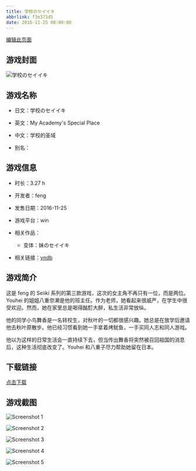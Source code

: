 ```yaml
---
title: 学校のセイイキ
abbrlink: f3e371d5
date: 2016-11-25 00:00:00
---
```

[编辑此页面](https://github.com/ACG-3/ADV3-source/blob/main/source/_posts/games/%E5%AD%A6%E6%A0%A1%E3%81%AE%E3%82%BB%E3%82%A4%E3%82%A4%E3%82%AD.md)

## 游戏封面

![学校のセイイキ](https%3A//pan.timero.xyz/onedrive/img_lib_001/%E5%AD%A6%E6%A0%A1%E3%81%AE%E3%82%BB%E3%82%A4%E3%82%A4%E3%82%AD_cover.avif)


## 游戏名称

- 日文：学校のセイイキ
- 英文：My Academy's Special Place
- 中文：学校的圣域

- 别名：


## 游戏信息

- 时长：3.27 h
- 开发者：feng
- 发售日期：2016-11-25
- 游戏平台：win
- 相关作品：
   - 变体：妹のセイイキ

- 相关链接：[vndb](https://vndb.org/v19302)


## 游戏简介

这是 feng 的 Seiiki 系列的第三款游戏，这次的女主角不再只有一位，而是两位。Youhei 的姐姐八重奈濑是他的班主任。作为老师，她看起来很威严，在学生中很受欢迎。然而，她在家里总是喝得酩酊大醉，私生活非常放纵。

他的同学小鸟舞香是一名转校生，对秋叶的一切都很感兴趣。她总是在放学后邀请他去秋叶原散步。他已经习惯看到她一手拿着烤鱿鱼，一手买同人志和同人游戏。

他以为这样的日常生活会一直持续下去，但当传出舞香将突然被召回祖国的消息后，这种生活彻底改变了。Youhei 和八重子尽力帮助她留在日本。




## 下载链接

[点击下载](https://pan.timero.xyz/onedrive/adv_lib_001/%E5%AD%A6%E6%A0%A1%E3%81%AE%E3%82%BB%E3%82%A4%E3%82%A4%E3%82%AD)


## 游戏截图


![Screenshot 1](https%3A//pan.timero.xyz/onedrive/img_lib_001/%E5%AD%A6%E6%A0%A1%E3%81%AE%E3%82%BB%E3%82%A4%E3%82%A4%E3%82%AD_Screenshot_1.avif)

![Screenshot 2](https%3A//pan.timero.xyz/onedrive/img_lib_001/%E5%AD%A6%E6%A0%A1%E3%81%AE%E3%82%BB%E3%82%A4%E3%82%A4%E3%82%AD_Screenshot_2.avif)

![Screenshot 3](https%3A//pan.timero.xyz/onedrive/img_lib_001/%E5%AD%A6%E6%A0%A1%E3%81%AE%E3%82%BB%E3%82%A4%E3%82%A4%E3%82%AD_Screenshot_3.avif)

![Screenshot 4](https%3A//pan.timero.xyz/onedrive/img_lib_001/%E5%AD%A6%E6%A0%A1%E3%81%AE%E3%82%BB%E3%82%A4%E3%82%A4%E3%82%AD_Screenshot_4.avif)

![Screenshot 5](https%3A//pan.timero.xyz/onedrive/img_lib_001/%E5%AD%A6%E6%A0%A1%E3%81%AE%E3%82%BB%E3%82%A4%E3%82%A4%E3%82%AD_Screenshot_5.avif)

